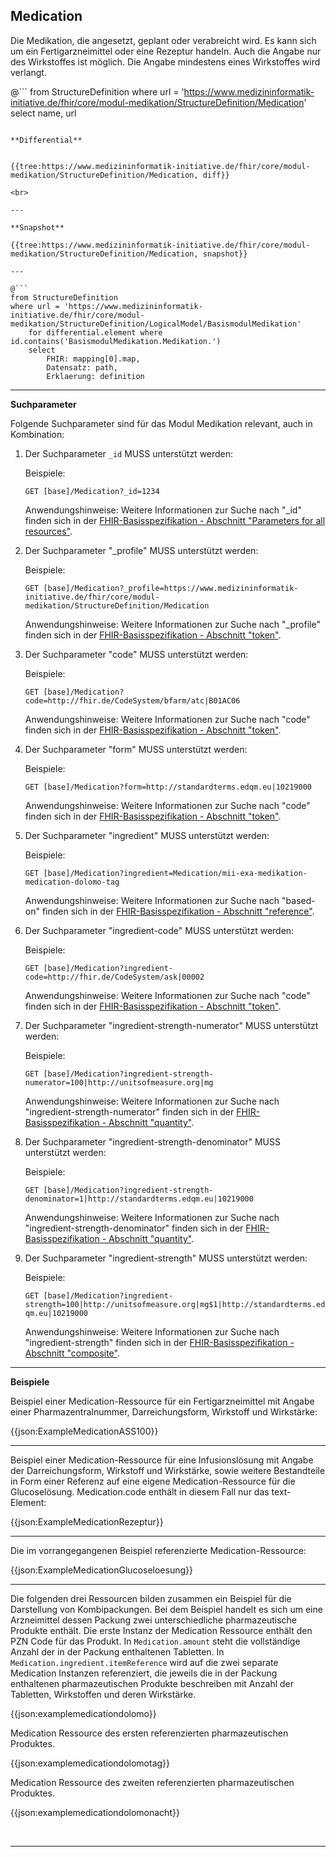 ## Medication

Die Medikation, die angesetzt, geplant oder verabreicht wird. Es kann sich um ein Fertigarzneimittel oder eine Rezeptur handeln. Auch die Angabe nur des Wirkstoffes ist möglich. Die Angabe mindestens eines Wirkstoffes wird verlangt.

@```
from StructureDefinition 
where url = 'https://www.medizininformatik-initiative.de/fhir/core/modul-medikation/StructureDefinition/Medication'
select
    name,
    url
```

**Differential**


{{tree:https://www.medizininformatik-initiative.de/fhir/core/modul-medikation/StructureDefinition/Medication, diff}}

<br>

---

**Snapshot**

{{tree:https://www.medizininformatik-initiative.de/fhir/core/modul-medikation/StructureDefinition/Medication, snapshot}}

---

@```
from StructureDefinition 
where url = 'https://www.medizininformatik-initiative.de/fhir/core/modul-medikation/StructureDefinition/LogicalModel/BasismodulMedikation'
    for differential.element where id.contains('BasismodulMedikation.Medikation.')
    select 
        FHIR: mapping[0].map,
        Datensatz: path, 
        Erklaerung: definition 
```

---

**Suchparameter**

Folgende Suchparameter sind für das Modul Medikation relevant, auch in Kombination:

1. Der Suchparameter ```_id``` MUSS unterstützt werden:

    Beispiele: 

    ```GET [base]/Medication?_id=1234```
    
    Anwendungshinweise: Weitere Informationen zur Suche nach "_id" finden sich in der [FHIR-Basisspezifikation - Abschnitt "Parameters for all resources"](http://hl7.org/fhir/R4/search.html#all).

2. Der Suchparameter "_profile" MUSS unterstützt werden:

    Beispiele:
    
    ```GET [base]/Medication?_profile=https://www.medizininformatik-initiative.de/fhir/core/modul-medikation/StructureDefinition/Medication```
    
    Anwendungshinweise: Weitere Informationen zur Suche nach "_profile" finden sich in der [FHIR-Basisspezifikation - Abschnitt "token"](http://hl7.org/fhir/R4/search.html#all).

3. Der Suchparameter "code" MUSS unterstützt werden:

    Beispiele:

    ```GET [base]/Medication?code=http://fhir.de/CodeSystem/bfarm/atc|B01AC06```
    
    Anwendungshinweise: Weitere Informationen zur Suche nach "code" finden sich in der [FHIR-Basisspezifikation - Abschnitt "token"](http://hl7.org/fhir/R4/search.html#token).

4. Der Suchparameter "form" MUSS unterstützt werden:

    Beispiele:

    ```GET [base]/Medication?form=http://standardterms.edqm.eu|10219000```
    
    Anwendungshinweise: Weitere Informationen zur Suche nach "code" finden sich in der [FHIR-Basisspezifikation - Abschnitt "token"](http://hl7.org/fhir/R4/search.html#token).

5. Der Suchparameter "ingredient" MUSS unterstützt werden:

    Beispiele:

    ```GET [base]/Medication?ingredient=Medication/mii-exa-medikation-medication-dolomo-tag```

    Anwendungshinweise: Weitere Informationen zur Suche nach "based-on" finden sich in der [FHIR-Basisspezifikation - Abschnitt "reference"](http://hl7.org/fhir/R4/search.html#reference).

6. Der Suchparameter "ingredient-code" MUSS unterstützt werden:

    Beispiele:

    ```GET [base]/Medication?ingredient-code=http://fhir.de/CodeSystem/ask|00002```
    
    Anwendungshinweise: Weitere Informationen zur Suche nach "code" finden sich in der [FHIR-Basisspezifikation - Abschnitt "token"](http://hl7.org/fhir/R4/search.html#token).

7. Der Suchparameter "ingredient-strength-numerator" MUSS unterstützt werden:

    Beispiele:

    ```GET [base]/Medication?ingredient-strength-numerator=100|http://unitsofmeasure.org|mg```
    
    Anwendungshinweise: Weitere Informationen zur Suche nach "ingredient-strength-numerator" finden sich in der [FHIR-Basisspezifikation - Abschnitt "quantity"](https://hl7.org/fhir/search.html#quantity).

8. Der Suchparameter "ingredient-strength-denominator" MUSS unterstützt werden:

    Beispiele:

    ```GET [base]/Medication?ingredient-strength-denominator=1|http://standardterms.edqm.eu|10219000```
    
    Anwendungshinweise: Weitere Informationen zur Suche nach "ingredient-strength-denominator" finden sich in der [FHIR-Basisspezifikation - Abschnitt "quantity"](https://hl7.org/fhir/search.html#quantity).

9. Der Suchparameter "ingredient-strength" MUSS unterstützt werden:

    Beispiele:

    ```GET [base]/Medication?ingredient-strength=100|http://unitsofmeasure.org|mg$1|http://standardterms.edqm.eu|10219000```
    
    Anwendungshinweise: Weitere Informationen zur Suche nach "ingredient-strength" finden sich in der [FHIR-Basisspezifikation - Abschnitt "composite"](http://hl7.org/fhir/search.html#composite).
---

**Beispiele**

Beispiel einer Medication-Ressource für ein Fertigarzneimittel mit Angabe einer Pharmazentralnummer, Darreichungsform, Wirkstoff und Wirkstärke:

{{json:ExampleMedicationASS100}}
<br>

---

Beispiel einer Medication-Ressource für eine Infusionslösung mit Angabe der Darreichungsform, Wirkstoff und Wirkstärke, sowie weitere Bestandteile in Form einer Referenz auf eine eigene Medication-Ressource für die Glucoselösung. Medication.code enthält in diesem Fall nur das text-Element:

{{json:ExampleMedicationRezeptur}}
<br>

---

Die im vorrangegangenen Beispiel referenzierte Medication-Ressource:

{{json:ExampleMedicationGlucoseloesung}}
<br>

---

Die folgenden drei Ressourcen bilden zusammen ein Beispiel für die Darstellung von Kombipackungen. Bei dem Beispiel handelt es sich um eine Arzneimittel dessen Packung zwei unterschiedliche pharmazeutische Produkte enthält. Die erste Instanz der Medication Ressource enthält den PZN Code für das Produkt. In `Medication.amount` steht die vollständige Anzahl der in der Packung enthaltenen Tabletten. In `Medication.ingredient.itemReference` wird auf die zwei separate Medication Instanzen referenziert, die jeweils die in der Packung enthaltenen pharmazeutischen Produkte beschreiben mit Anzahl der Tabletten, Wirkstoffen und deren Wirkstärke.

{{json:examplemedicationdolomo}}

Medication Ressource des ersten referenzierten pharmazeutischen Produktes.

{{json:examplemedicationdolomotag}}

Medication Ressource des zweiten referenzierten pharmazeutischen Produktes.

{{json:examplemedicationdolomonacht}}

<br>

---
